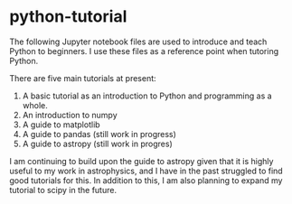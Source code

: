 # python-tutorial

The following Jupyter notebook files are used to introduce and teach Python to beginners. 
I use these files as a reference point when tutoring Python.

There are five main tutorials at present:

1. A basic tutorial as an introduction to Python and programming as a whole.
2. An introduction to numpy
3. A guide to matplotlib
4. A guide to pandas (still work in progress)
5. A guide to astropy (still work in progres)

I am continuing to build upon the guide to astropy given that it is highly useful to my work
in astrophysics, and I have in the past struggled to find good tutorials for this. In addition to
this, I am also planning to expand my tutorial to scipy in the future.

